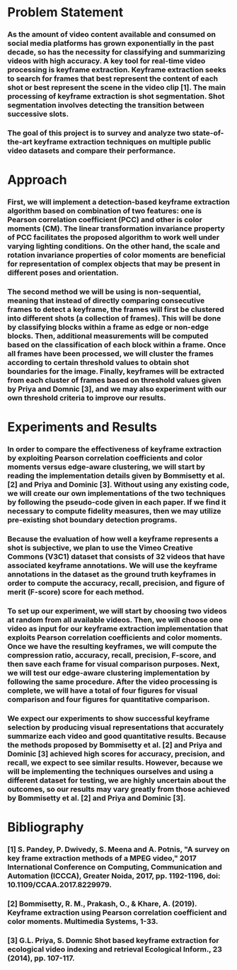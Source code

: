 # Problem Statement

### As the amount of video content available and consumed on social media platforms has grown exponentially in the past decade, so has the necessity for classifying and summarizing videos with high accuracy. A key tool for real-time video processing is keyframe extraction. Keyframe extraction seeks to search for frames that best represent the content of each shot or best represent the scene in the video clip [1]. The main processing of keyframe extraction is shot segmentation. Shot segmentation involves detecting the transition between successive slots.
### The goal of this project is to survey and analyze two state-of-the-art keyframe extraction techniques on multiple public video datasets and compare their performance.

# Approach

### First, we will implement a detection-based keyframe extraction algorithm based on combination of two features: one is Pearson correlation coefficient (PCC) and other is color moments (CM). The linear transformation invariance property of PCC facilitates the proposed algorithm to work well under varying lighting conditions. On the other hand, the scale and rotation invariance properties of color moments are beneficial for representation of complex objects that may be present in different poses and orientation.

### The second method we will be using is non-sequential, meaning that instead of directly comparing consecutive frames to detect a keyframe, the frames will first be clustered into different shots (a collection of frames). This will be done by classifying blocks within a frame as edge or non-edge blocks. Then, additional measurements will be computed based on the classification of each block within a frame. Once all frames have been processed, we will cluster the frames according to certain threshold values to obtain shot boundaries for the image. Finally, keyframes will be extracted from each cluster of frames based on threshold values given by Priya and Domnic [3], and we may also experiment with our own threshold criteria to improve our results.


# Experiments and Results
### In order to compare the effectiveness of keyframe extraction by exploiting Pearson correlation coefficients and color moments versus edge-aware clustering, we will start by reading the implementation details given by Bommisetty et al. [2] and Priya and Dominic [3]. Without using any existing code, we will create our own implementations of the two techniques by following the pseudo-code given in each paper. If we find it necessary to compute fidelity measures, then we may utilize pre-existing shot boundary detection programs. 

### Because the evaluation of how well a keyframe represents a shot is subjective, we plan to use the Vimeo Creative Commons (V3C1) dataset that consists of 32 videos that have associated keyframe annotations. We will use the keyframe annotations in the dataset as the ground truth keyframes in order to compute the accuracy, recall, precision, and figure of merit (F-score) score for each method. 

### To set up our experiment, we will start by choosing two videos at random from all available videos. Then, we will choose one video as input for our keyframe extraction implementation that exploits Pearson correlation coefficients and color moments. Once we have the resulting keyframes, we will compute the compression ratio, accuracy, recall, precision, F-score, and then save each frame for visual comparison purposes. Next, we will test our edge-aware clustering implementation by following the same procedure. After the video processing is complete, we will have a total of four figures for visual comparison and four figures for quantitative comparison.

### We expect our experiments to show successful keyframe selection by producing visual representations that accurately summarize each video and good quantitative results. Because the methods proposed by Bommisetty et al. [2] and Priya and Dominic [3] achieved high scores for accuracy, precision, and recall, we expect to see similar results. However, because we will be implementing the techniques ourselves and using a different dataset for testing, we are highly uncertain about the outcomes, so our results may vary greatly from those achieved by Bommisetty et al. [2] and Priya and Dominic [3].


# Bibliography

### [1] S. Pandey, P. Dwivedy, S. Meena and A. Potnis, "A survey on key frame extraction methods of a MPEG video," 2017 International Conference on Computing, Communication and Automation (ICCCA), Greater Noida, 2017, pp. 1192-1196, doi: 10.1109/CCAA.2017.8229979.

### [2] Bommisetty, R. M., Prakash, O., & Khare, A. (2019). Keyframe extraction using Pearson correlation coefficient and color moments. Multimedia Systems, 1-33.

### [3] G.L. Priya, S. Domnic Shot based keyframe extraction for ecological video indexing and retrieval Ecological Inform., 23 (2014), pp. 107-117.


